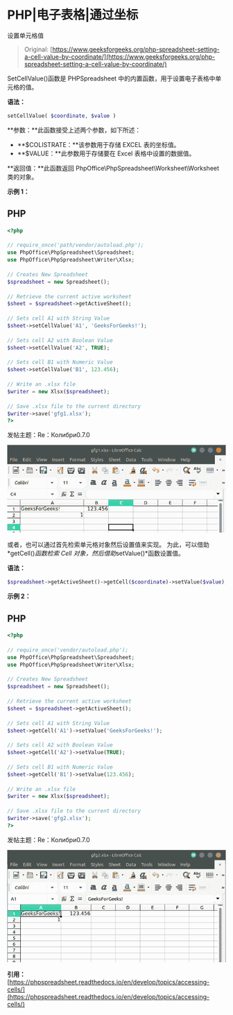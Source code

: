 # PHP|电子表格|通过坐标

设置单元格值

> Original: [https://www.geeksforgeeks.org/php-spreadsheet-setting-a-cell-value-by-coordinate/](https://www.geeksforgeeks.org/php-spreadsheet-setting-a-cell-value-by-coordinate/)

SetCellValue()函数是 PHPSpreadsheet 中的内置函数，用于设置电子表格中单元格的值。

**语法：**

```php
setCellValue( $coordinate, $value )
```

**参数：**此函数接受上述两个参数，如下所述：

*   **$COLISTRATE：**该参数用于存储 EXCEL 表的坐标值。
*   **$VALUE：**此参数用于存储要在 Excel 表格中设置的数据值。

**返回值：**此函数返回 PhpOffice\PhpSpreadsheet\Worksheet\Worksheet 类的对象。

**示例 1：**

## PHP

```php
<?php

// require_once('path/vendor/autoload.php');
use PhpOffice\PhpSpreadsheet\Spreadsheet;
use PhpOffice\PhpSpreadsheet\Writer\Xlsx;

// Creates New Spreadsheet
$spreadsheet = new Spreadsheet();

// Retrieve the current active worksheet
$sheet = $spreadsheet->getActiveSheet();

// Sets cell A1 with String Value
$sheet->setCellValue('A1', 'GeeksForGeeks!');

// Sets cell A2 with Boolean Value
$sheet->setCellValue('A2', TRUE);

// Sets cell B1 with Numeric Value
$sheet->setCellValue('B1', 123.456);

// Write an .xlsx file
$writer = new Xlsx($spreadsheet);

// Save .xlsx file to the current directory
$writer->save('gfg1.xlsx');
?>
```

发帖主题：Re：Колибри0.7.0

![gfg1.xlsx](img/afe7d6c2de874fbf828b83e872261c7f.png)

或者，也可以通过首先检索单元格对象然后设置值来实现。 为此，可以借助*getCell()*函数检索 Cell 对象，然后借助*setValue()*函数设置值。

**语法：**

```php
$spreadsheet->getActiveSheet()->getCell($coordinate)->setValue($value);
```

**示例 2：**

## PHP

```php
<?php

// require_once('vendor/autoload.php');
use PhpOffice\PhpSpreadsheet\Spreadsheet;
use PhpOffice\PhpSpreadsheet\Writer\Xlsx;

// Creates New Spreadsheet
$spreadsheet = new Spreadsheet();

// Retrieve the current active worksheet
$sheet = $spreadsheet->getActiveSheet();

// Sets cell A1 with String Value
$sheet->getCell('A1')->setValue('GeeksForGeeks!');

// Sets cell A2 with Boolean Value
$sheet->getCell('A2')->setValue(TRUE);

// Sets cell B1 with Numeric Value
$sheet->getCell('B1')->setValue(123.456);

// Write an .xlsx file
$writer = new Xlsx($spreadsheet);

// Save .xlsx file to the current directory
$writer->save('gfg2.xlsx');
?>
```

发帖主题：Re：Колибри0.7.0

![gfg2.xlsx](img/1a318bf8d1a53ebd39a85175f07d0f18.png)

**引用：**[https://phpspreadsheet.readthedocs.io/en/develop/topics/accessing-cells/](https://phpspreadsheet.readthedocs.io/en/develop/topics/accessing-cells/)